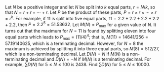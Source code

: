 Let $N$ be a positive integer and let $N$ be split into $k$ equal parts, $r = N/k$, so that $N = r + r + \cdots + r$.
Let $P$ be the product of these parts, $P = r \times r \times \cdots \times r = r^k$.
For example, if $11$ is split into five equal parts, $11 = 2.2 + 2.2 + 2.2 + 2.2 + 2.2$, then $P = 2.2^5 = 51.53632$.
Let $M(N) = P_{\mathrm{max}}$ for a given value of $N$.
It turns out that the maximum for $N = 11$ is found by splitting eleven into four equal parts which leads to $P_{\mathrm{max}} = (11/4)^4$; that is, $M(11) = 14641/256 = 57.19140625$, which is a terminating decimal.
However, for $N = 8$ the maximum is achieved by splitting it into three equal parts, so $M(8) = 512/27$, which is a non-terminating decimal.
Let $D(N) = N$ if $M(N)$ is a non-terminating decimal and $D(N) = -N$ if $M(N)$ is a terminating decimal.
For example, $\sum D(N)$ for $5 \le N \le 100$ is $2438$.
Find $\sum D(N)$ for $5 \le N \le 10000$.